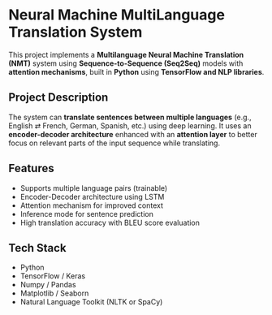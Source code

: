# Neural Machine MultiLanguage Translation System

This project implements a **Multilanguage Neural Machine Translation (NMT)** system using **Sequence-to-Sequence (Seq2Seq)** models with **attention mechanisms**, built in **Python** using **TensorFlow and NLP libraries**.

##  Project Description

The system can **translate sentences between multiple languages** (e.g., English ⇄ French, German, Spanish, etc.) using deep learning. It uses an **encoder-decoder architecture** enhanced with an **attention layer** to better focus on relevant parts of the input sequence while translating.

## Features
-  Supports multiple language pairs (trainable)
-  Encoder-Decoder architecture using LSTM
-  Attention mechanism for improved context
-  Inference mode for sentence prediction
-  High translation accuracy with BLEU score evaluation

##  Tech Stack

- Python
- TensorFlow / Keras
- Numpy / Pandas
- Matplotlib / Seaborn
- Natural Language Toolkit (NLTK or SpaCy)
